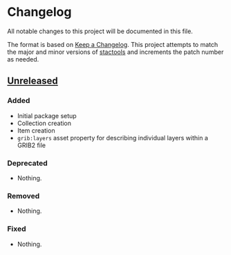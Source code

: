 # Changelog

All notable changes to this project will be documented in this file.

The format is based on [Keep a Changelog](https://keepachangelog.com/en/1.0.0/).
This project attempts to match the major and minor versions of
[stactools](https://github.com/stac-utils/stactools) and increments the patch
number as needed.

## [Unreleased]

### Added

- Initial package setup
- Collection creation
- Item creation
- `grib:layers` asset property for describing individual layers within a GRIB2 file

### Deprecated

- Nothing.

### Removed

- Nothing.

### Fixed

- Nothing.

[Unreleased]: <https://github.com/stactools-packages/noaa-hrrr/tree/main/>
